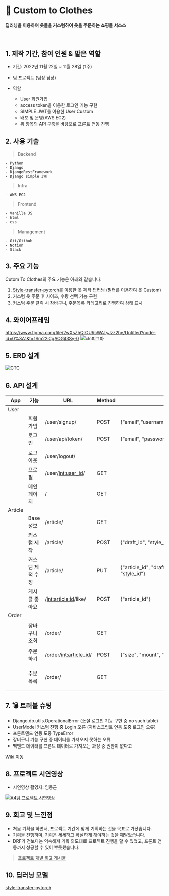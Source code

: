 # 👕 Custom to Clothes

#### 딥러닝을 이용하여 옷들을 커스텀하여 옷을 주문하는 쇼핑몰 서스스


<br/>

## 1. 제작 기간, 참여 인원 & 맡은 역할

- 기간: 2022년 11월 22일 ~ 11월 28일 (1주)
- 팀 프로젝트 (팀장 담당)

- 역할

  - User 회원가입
  - access token을 이용한 로그인 기능 구현
  - SIMPLE JWT를 이용한 User Custom
  - 배포 및 운영(AWS EC2)
  - 위 항목의 API 구축을 바탕으로 프론트 연동 진행

  
## 2. 사용 기술
  
  > Backend
  
    - Python
    - Django
    - DjangoRestFramework
    - Django simple JWT
     
        
  > Infra
  
    - AWS EC2
      
    
  > Frontend
    
    - Vanilla JS
    - html
    - css
        
    
  > Management
  
    - Git/Github
    - Notion
    - Slack
    
  
    
 ## 3. 주요 기능
 
Cutom To Clothes의 주요 기능은 아래와 같습니다.
  
1. [Style-transfer-pytorch](https://github.com/crowsonkb/style-transfer-pytorch)를 이용한 옷 제작 딥러닝 (필터를 이용하여 옷 Custom)
2. 커스텀 옷 주문 후 사이즈, 수량 선택 기능 구현
3. 커스텀 주문 클릭 시 장바구니, 주문목록 카테고리로 진행하여 상태 표시


## 4. 와이어프레임

https://www.figma.com/file/2wXsZhQlOURcWATyJzz2he/Untitled?node-id=0%3A1&t=1Sm22iCgAOGjt3Sy-0
![clc피그마](https://user-images.githubusercontent.com/113073174/210203800-a61d5423-ebac-4aee-aef4-0dbadad49f8a.png)


## 5. ERD 설계

![CTC](https://user-images.githubusercontent.com/113073174/210205145-a160275e-f7b1-4ffa-9060-83a6e7c48e01.jpg)



## 6. API 설계


| App | 기능 | URL | Method | Request | Response |
| --- | --- | --- | --- | --- | --- |
| User |  |  |  |  |  |
|  | 회원가입 | /user/signup/ | POST | {“email”,“username”,“password”,”password2”} | status:200<br>"result": "ok" |
|  | 로그인 | /user/api/token/ | POST | {“email”, “password”} |  |
|  | 로그아웃 | /user/logout/ |  |  |  |
|  | 프로필 | /user/<int:user_id>/ | GET |  | {"id", "article_image"} |
|  | 메인페이지 | / | GET |  | {"id", "article_image", "likes_count"} |
| Article |  |  |  |  |  |
|  | Base 정보 | /article/| GET |  | {“draft”, "style"} |
|  | 커스텀 제작 | /article/ | POST | {"draft_id", "style_image", "style_id"} | {“article”} |
|  | 커스텀 제적 수정 | /article/ | PUT | {"article_id", "draft_id", "style_image", "style_id"} | {“article”} |
|  | 게시글 좋아요 | /<int:article:id>/like/| POST | {"article_id"} | {"좋아요 등록(취소) 완료"} |
| Order |  |  |  |  |  |
|  | 장바구니 조회 | /order/ | GET |  | {"id", "article_user", "mount", "size", "price"} |
|  | 주문하기 | /order/<int:article_id>/ | POST | {"size", "mount", "status"} | {"order"} |
|  | 주문목록 | /order/ | GET |  | {"id", "article_user", "mount", "size", "price"} |  |

    
  
## 7. 💣 트러블 슈팅

- Django.db.utils.OperationalError (소셜 로그인 기능 구현 중 no such table)
- UserModel 커스텀 진행 중 Login 오류 (자바스크립트 연동 도중 로그인 오류)
- 프론트엔드 연동 도중 TypeError
- 장비구니 기능 구현 중 데이터를 가져오지 못하는 오류
- 백엔드 데이터를 프론트 데이터로 가져오는 과정 중 권한이 없다고 

[Wiki 이동](https://github.com/marinred/Custom_To_Clothes_DLC_Backend/wiki/TroubleShooting)



## 8. 프로젝트 시연영상

- 시연영상 촬영자: 임동근


[![A4팀 프로젝트 시연영상](https://user-images.githubusercontent.com/113073174/204188971-949176c9-1b0e-471b-90e2-c257f54d5ac9.png)](https://www.youtube.com/watch?v=dH_CHanu6E4)
 
 ## 9. 회고 및 느낀점
 - 처음 기획을 하면서, 프로젝트 기간에 맞게 기획하는 것을 목표로 가졌습니다.
 - 기획을 진행하며, 기획은 세세하고 확실하게 해야하는 것을 깨달았습니다.
 - DRF가 전보다는 익숙해져 기획 의도대로 프로젝트 진행을 할 수 있었고, 프론트 연동까지 성공할 수 있어 뿌듯했습니다.
 
 
> [프로젝트 개발 회고 게시물](https://velog.io/@marinred/%EB%82%B4%EC%9D%BC%EB%B0%B0%EC%9B%80%EC%BA%A0%ED%94%84-%EC%B5%9C%EC%A2%85%ED%94%84%EB%A1%9C%EC%A0%9D%ED%8A%B8-%EC%A4%91%EA%B0%84%EB%B0%9C%ED%91%9C-K.P.T)


## 10. 딥러닝 모델
[style-transfer-pytorch](https://github.com/crowsonkb/style-transfer-pytorch)
